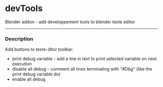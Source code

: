 # devTools
Blender addon - add developpement tools to blender texte editor

---

### Description

Add buttons to texte-ditor toolbar:

- print debug variable - add a line in text to print selected variable on next execution
- disable all debug - comment all lines terminating with "#Dbg" (like the print debug variable do)
- enable all debug

